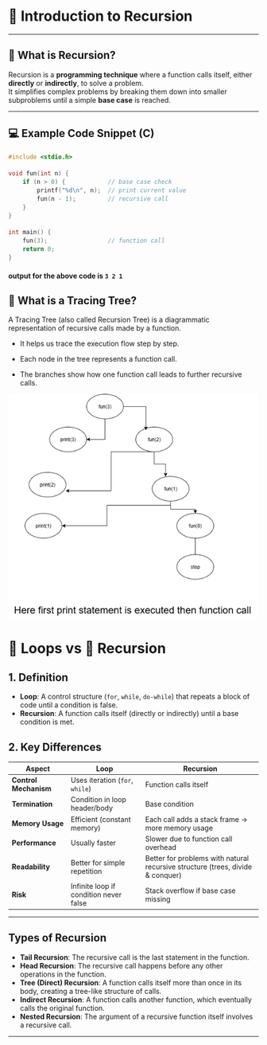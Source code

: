 # 🔄 Introduction to Recursion

---

## 📌 What is Recursion?
Recursion is a **programming technique** where a function calls itself, either **directly** or **indirectly**, to solve a problem.  
It simplifies complex problems by breaking them down into smaller subproblems until a simple **base case** is reached.

---

## 💻 Example Code Snippet (C)

```c
#include <stdio.h>

void fun(int n) {
    if (n > 0) {            // base case check
        printf("%d\n", n);  // print current value
        fun(n - 1);         // recursive call
    }
}

int main() {
    fun(3);                 // function call
    return 0;
}
```
#### output for the above code is `3 2 1` ####
## 🌳 What is a Tracing Tree?

A Tracing Tree (also called Recursion Tree) is a diagrammatic representation of recursive calls made by a function.

- It helps us trace the execution flow step by step.

- Each node in the tree represents a function call.

- The branches show how one function call leads to further recursive calls.

![Recursion Flow/ Tracing tree Tree](./Images/example1.png "Recursion Diagram")

# 🔁 Loops vs 🔄 Recursion

## 1. Definition
- **Loop**: A control structure (`for`, `while`, `do-while`) that repeats a block of code until a condition is false.  
- **Recursion**: A function calls itself (directly or indirectly) until a base condition is 
met. 

## 2. Key Differences

| Aspect              | Loop                                  | Recursion                                                       |
|---------------------|---------------------------------------|-----------------------------------------------------------------|
| **Control Mechanism** | Uses iteration (`for`, `while`)       | Function calls itself                                            |
| **Termination**      | Condition in loop header/body         | Base condition                                                   |
| **Memory Usage**     | Efficient (constant memory)           | Each call adds a stack frame → more memory usage                 |
| **Performance**      | Usually faster                       | Slower due to function call overhead                             |
| **Readability**      | Better for simple repetition          | Better for problems with natural recursive structure (trees, divide & conquer) |
| **Risk**             | Infinite loop if condition never false | Stack overflow if base case missing                              |


---

## Types of Recursion

- **Tail Recursion**: The recursive call is the last statement in the function.
- **Head Recursion**: The recursive call happens before any other operations in the function.
- **Tree (Direct) Recursion**: A function calls itself more than once in its body, creating a tree-like structure of calls.
- **Indirect Recursion**: A function calls another function, which eventually calls the original function.
- **Nested Recursion**: The argument of a recursive function itself involves a recursive call.

---

